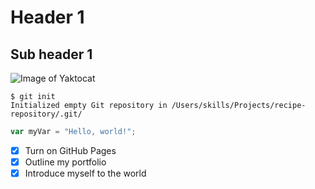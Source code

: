 # Header 1
## Sub header 1
![Image of Yaktocat](https://octodex.github.com/images/yaktocat.png)

```
$ git init
Initialized empty Git repository in /Users/skills/Projects/recipe-repository/.git/
```

``` javascript
var myVar = "Hello, world!";
```

- [x] Turn on GitHub Pages
- [x] Outline my portfolio
- [x] Introduce myself to the world
